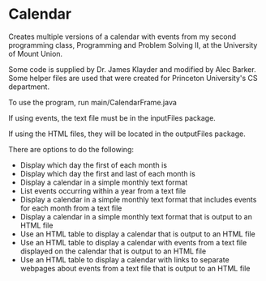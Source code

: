 # Calendar
Creates multiple versions of a calendar with events from my second programming class, Programming and Problem Solving II, at the University of Mount Union.

Some code is supplied by Dr. James Klayder and modified by Alec Barker. Some helper files are used that were created for Princeton University's CS department.

To use the program, run main/CalendarFrame.java

If using events, the text file must be in the inputFiles package.

If using the HTML files, they will be located in the outputFiles package.

There are options to do the following:
- Display which day the first of each month is
- Display which day the first and last of each month is
- Display a calendar in a simple monthly text format
- List events occurring within a year from a text file
- Display a calendar in a simple monthly text format that includes events for each month from a text file
- Display a calendar in a simple monthly text format that is output to an HTML file
- Use an HTML table to display a calendar that is output to an HTML file
- Use an HTML table to display a calendar with events from a text file displayed on the calendar that is output to an HTML file
- Use an HTML table to display a calendar with links to separate webpages about events from a text file that is output to an HTML file
